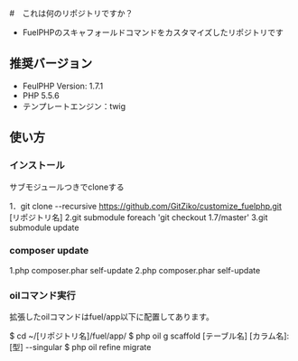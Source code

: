 #　これは何のリポジトリですか？
* FuelPHPのスキャフォールドコマンドをカスタマイズしたリポジトリです

## 推奨バージョン
* FeulPHP Version: 1.7.1
* PHP 5.5.6
* テンプレートエンジン：twig

## 使い方
### インストール
サブモジュールつきでcloneする

1．git clone --recursive https://github.com/GitZiko/customize_fuelphp.git [リポジトリ名]
2.git submodule foreach 'git checkout 1.7/master'
3.git submodule update

### composer update
1.php composer.phar self-update
2.php composer.phar self-update

### oilコマンド実行
拡張したoilコマンドはfuel/app以下に配置してあります。

$ cd ~/[リポジトリ名]/fuel/app/
$ php oil g scaffold [テーブル名] [カラム名]:[型] --singular
$ php oil refine migrate